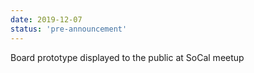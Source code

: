 ```yaml
---
date: 2019-12-07
status: 'pre-announcement'
---
```

Board prototype displayed to the public at SoCal meetup